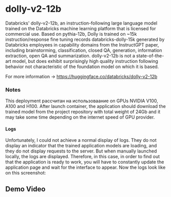 # dolly-v2-12b

Databricks' dolly-v2-12b, an instruction-following large language model trained on the Databricks machine learning platform that is licensed for commercial use. Based on pythia-12b, Dolly is trained on ~15k instruction/response fine tuning records databricks-dolly-15k generated by Databricks employees in capability domains from the InstructGPT paper, including brainstorming, classification, closed QA, generation, information extraction, open QA and summarization. dolly-v2-12b is not a state-of-the-art model, but does exhibit surprisingly high quality instruction following behavior not characteristic of the foundation model on which it is based.

For more information -> https://huggingface.co/databricks/dolly-v2-12b

### Notes
This deployment рассчитан на использоваание on GPUs NVIDIA V100, A100 and H100.
After launch container, the application should download the trained model from the project repository with total weight of 24Gb and it may take some time depending on the internet speed of GPU provider.

#### Logs
Unfortunately, I could not achieve a normal display of logs. They do not display an indicator that the trained application models are loading, and they do not display requests to the server. But when manually launched locally, the logs are displayed. Therefore, in this case, in order to find out that the application is ready to work, you will have to constantly update the application page and wait for the interface to appear.
Now the logs look like on this screenshot:

## Demo Video

